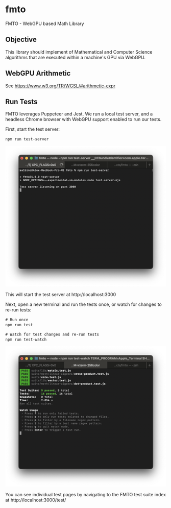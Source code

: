 # fmto
FMTO - WebGPU based Math Library


## Objective

This library should implement of Mathematical and Computer Science algorithms that are executed within a machine's GPU via WebGPU.


## WebGPU Arithmetic

See https://www.w3.org/TR/WGSL/#arithmetic-expr

## Run Tests

FMTO leverages Puppeteer and Jest. We run a local test server, and a headless Chrome browser with WebGPU support enabled to run our tests.

First, start the test server:

```
npm run test-server
```

![Screenshot of test-server command](./test/img/screenshot-run-server-tab-80x30.png)

This will start the test server at http://localhost:3000

Next, open a new terminal and run the tests once, or watch for changes to re-run tests:

```
# Run once
npm run test
```

```
# Watch for test changes and re-run tests
npm run test-watch
```
![Screenshot of test-watch command](./test/img/screenshot-run-test-watch-tab-80x30.png)

You can see individual test pages by navigating to the FMTO test suite index at http://localhost:3000/test/